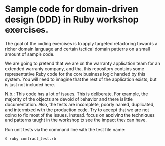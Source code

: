 # Sample code for domain-driven design (DDD) in Ruby workshop exercises.

The goal of the coding exercises is to apply targeted refactoring towards a richer domain language and certain tactical domain patterns on a small amount of sample code.

We are going to pretend that we are on the warranty application team for an extended warranty company, and that this repository contains some representative Ruby code for the core business logic handled by this system. You will need to imagine that the rest of the application exists, but is just not included here.

N.b.: This code has a lot of issues. This is deliberate. For example, the majority of the objects are devoid of behavior and there is little documentation. Also, the tests are incomplete, poorly named, duplicated, and intermixed with the production code. Try to accept that we are not going to fix most of the issues. Instead, focus on applying the techniques and patterns taught in the workshop to see the impact they can have.

Run unit tests via the command line with the test file name:

    $ ruby contract_test.rb

